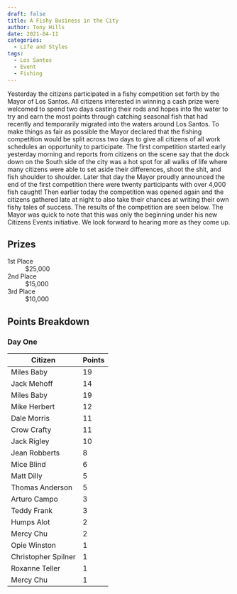 ```yaml
---
draft: false
title: A Fishy Business in the City
author: Tony Hills
date: 2021-04-11
categories:
  - Life and Styles
tags:
  - Los Santos
  - Event
  - Fishing
---
```


Yesterday the citizens participated in a fishy competition set forth by the Mayor of Los Santos. All citizens interested in winning a cash prize were welcomed to spend two 
days casting their rods and hopes into the water to try and earn the most points through catching seasonal fish that had recently and temporarily migrated into the waters 
around Los Santos. To make things as fair as possible the Mayor declared that the fishing competition would be split across two days to give all citizens of all work schedules
an opportunity to participate. The first competition started early yesterday morning and reports from citizens on the scene say that the dock down on the South side of the city 
was a hot spot for all walks of life where many citizens were able to set aside their differences, shoot the shit, and fish shoulder to shoulder. Later that day the Mayor 
proudly announced the end of the first competition there were twenty participants with over 4,000 fish caught! Then earlier today the competition was opened again and the citizens gathered late at night to also take their chances at writing their own fishy tales of success. The results of the competition are seen below. The Mayor was quick to note that this was only the beginning under his new Citizens Events initiative. We look forward to hearing more as they come up.

## Prizes

<dl>
  <dt>1st Place</dt>
  <dd>$25,000</dd>
  <dt>2nd Place</dt>
  <dd>$15,000</dd>
  <dt>3rd Place</dt>
  <dd>$10,000</dd>
</dl>

## Points Breakdown

### Day One

<table>
  <thead>
    <tr>
      <th>Citizen</th>
      <th>Points</th>
    </tr>
  </thead>
  <tbody>
    <tr>
      <td>Miles Baby</td>
      <td>19</td>
    </tr>
    <tr>
      <td>Jack Mehoff</td>
      <td>14</td>
    </tr>
    <tr>
      <td>Miles Baby</td>
      <td>19</td>
    </tr>
    <tr>
      <td>Mike Herbert</td>
      <td>12</td>
    </tr>
    <tr>
      <td>Dale Morris</td>
      <td>11</td>
    </tr>
    <tr>
      <td>Crow Crafty</td>
      <td>11</td>
    </tr>
    <tr>
      <td>Jack Rigley</td>
      <td>10</td>
    </tr>
    <tr>
      <td>Jean Robberts</td>
      <td>8</td>
    </tr>
    <tr>
      <td>Mice Blind</td>
      <td>6</td>
    </tr>
    <tr>
      <td>Matt Dilly</td>
      <td>5</td>
    </tr>
    <tr>
      <td>Thomas Anderson</td>
      <td>5</td>
    </tr>
    <tr>
      <td>Arturo Campo</td>
      <td>3</td>
    </tr>
    <tr>
      <td>Teddy Frank</td>
      <td>3</td>
    </tr>
    <tr>
      <td>Humps Alot</td>
      <td>2</td>
    </tr>
    <tr>
      <td>Mercy Chu</td>
      <td>2</td>
    </tr>
    <tr>
      <td>Opie Winston</td>
      <td>1</td>
    </tr>
    <tr>
      <td>Christopher Spilner</td>
      <td>1</td>
    </tr>
    <tr>
      <td>Roxanne Teller</td>
      <td>1</td>
    </tr>
    <tr>
      <td>Mercy Chu</td>
      <td>1</td>
    </tr>
  </tbody>
</table>
